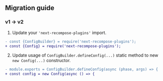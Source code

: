 ## Migration guide

### v1 -> v2

1. Update your `'next-recompose-plugins'` import.

```diff
- const {ConfigBuilder} = require('next-recompose-plugins');
+ const {Config} = require('next-recompose-plugins');
```

2. Update usage of `ConfigBuilder.defineConfig(...)` static method to new `new Config(...)` constructor.

```diff
- module.exports = ConfigBuilder.defineConfig(async (phase, args) => {
+ const config = new Config(async () => {
```
